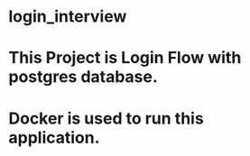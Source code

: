 # login_interview
# This Project is Login Flow with postgres database.
# Docker is used to run this application.
